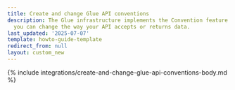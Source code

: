 ```yaml
---
title: Create and change Glue API conventions
description: The Glue infrastructure implements the Convention feature. Through it,
  you can change the way your API accepts or returns data.
last_updated: '2025-07-07'
template: howto-guide-template
redirect_from: null
layout: custom_new
---
```


{% include integrations/create-and-change-glue-api-conventions-body.md %}
